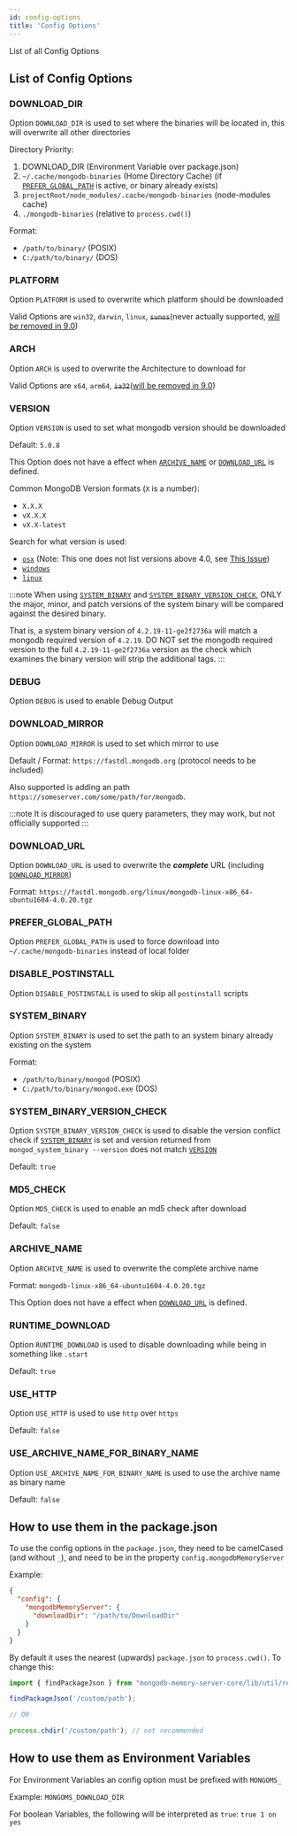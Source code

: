 ```yaml
---
id: config-options
title: 'Config Options'
---
```


List of all Config Options

## List of Config Options

### DOWNLOAD_DIR

Option `DOWNLOAD_DIR` is used to set where the binaries will be located in, this will overwrite all other directories

Directory Priority:

1. DOWNLOAD_DIR (Environment Variable over package.json)
2. `~/.cache/mongodb-binaries` (Home Directory Cache) (if [`PREFER_GLOBAL_PATH`](#prefer_global_path) is active, or binary already exists)
3. `projectRoot/node_modules/.cache/mongodb-binaries` (node-modules cache)
4. `./mongodb-binaries` (relative to `process.cwd()`)

Format:

- `/path/to/binary/` (POSIX)
- `C:/path/to/binary/` (DOS)

### PLATFORM

Option `PLATFORM` is used to overwrite which platform should be downloaded

Valid Options are `win32`, `darwin`, `linux`, ~~`sunos`~~(never actually supported, [will be removed in 9.0](../guides/error-warning-details.md#mms002))

### ARCH

Option `ARCH` is used to overwrite the Architecture to download for

Valid Options are `x64`, `arm64`, ~~`ia32`~~([will be removed in 9.0](../guides/error-warning-details.md#mms001))

### VERSION

Option `VERSION` is used to set what mongodb version should be downloaded

Default: `5.0.8`

This Option does not have a effect when [`ARCHIVE_NAME`](#archive_name) or [`DOWNLOAD_URL`](#download_url) is defined.

Common MongoDB Version formats (`X` is a number):

- `X.X.X`
- `vX.X.X`
- `vX.X-latest`

Search for what version is used:

- [`osx`](https://dl.mongodb.org/dl/osx/x86_64) (Note: This one does not list versions above 4.0, see [This Issue](https://jira.mongodb.org/browse/DOCS-14560))
- [`windows`](https://www.mongodb.org/dl/win32)
- [`linux`](https://dl.mongodb.org/dl/linux)

:::note
When using [`SYSTEM_BINARY`](#system_binary) and [`SYSTEM_BINARY_VERSION_CHECK`](#system_binary_version_check), ONLY the major, minor, and patch versions of the system binary will be compared against the desired binary.

That is, a system binary version of `4.2.19-11-ge2f2736a` will match a mongodb required version of `4.2.19`. DO NOT set the mongodb required version to the full `4.2.19-11-ge2f2736a` version as the check which examines the binary version will strip the additional tags.
:::

### DEBUG

Option `DEBUG` is used to enable Debug Output

### DOWNLOAD_MIRROR

Option `DOWNLOAD_MIRROR` is used to set which mirror to use

Default / Format: `https://fastdl.mongodb.org` (protocol needs to be included)

Also supported is adding an path `https://someserver.com/some/path/for/mongodb`.  

:::note
It is discouraged to use query parameters, they may work, but not officially supported
:::

### DOWNLOAD_URL

Option `DOWNLOAD_URL` is used to overwrite the ***complete*** URL (including [`DOWNLOAD_MIRROR`](#DOWNLOAD_MIRROR))

Format: `https://fastdl.mongodb.org/linux/mongodb-linux-x86_64-ubuntu1604-4.0.20.tgz`

### PREFER_GLOBAL_PATH

Option `PREFER_GLOBAL_PATH` is used to force download into `~/.cache/mongodb-binaries` instead of local folder

### DISABLE_POSTINSTALL

Option `DISABLE_POSTINSTALL` is used to skip all `postinstall` scripts

### SYSTEM_BINARY

Option `SYSTEM_BINARY` is used to set the path to an system binary already existing on the system

Format:

- `/path/to/binary/mongod` (POSIX)
- `C:/path/to/binary/mongod.exe` (DOS)

### SYSTEM_BINARY_VERSION_CHECK

Option `SYSTEM_BINARY_VERSION_CHECK` is used to disable the version conflict check if [`SYSTEM_BINARY`](#system_binary) is set and version returned from `mongod_system_binary --version` does not match [`VERSION`](#version)

Default: `true`

### MD5_CHECK

Option `MD5_CHECK` is used to enable an md5 check after download

Default: `false`

### ARCHIVE_NAME

Option `ARCHIVE_NAME` is used to overwrite the complete archive name

Format: `mongodb-linux-x86_64-ubuntu1604-4.0.20.tgz`

This Option does not have a effect when [`DOWNLOAD_URL`](#download_url) is defined.

### RUNTIME_DOWNLOAD

Option `RUNTIME_DOWNLOAD` is used to disable downloading while being in something like `.start`

Default: `true`

### USE_HTTP

Option `USE_HTTP` is used to use `http` over `https`

Default: `false`

### USE_ARCHIVE_NAME_FOR_BINARY_NAME

Option `USE_ARCHIVE_NAME_FOR_BINARY_NAME` is used to use the archive name as binary name

Default: `false`

## How to use them in the package.json

To use the config options in the `package.json`, they need to be camelCased (and without `_`), and need to be in the property `config.mongodbMemoryServer`

Example:

```json
{
  "config": {
    "mongodbMemoryServer": {
      "downloadDir": "/path/to/DownloadDir"
    }
  }
}
```

By default it uses the nearest (upwards) `package.json` to `process.cwd()`.
To change this:

```ts
import { findPackageJson } from "mongodb-memory-server-core/lib/util/resolveConfig";

findPackageJson('/custom/path');

// OR

process.chdir('/custom/path'); // not recommended
```

## How to use them as Environment Variables

For Environment Variables an config option must be prefixed with `MONGOMS_`

Example: `MONGOMS_DOWNLOAD_DIR`

For boolean Variables, the following will be interpreted as `true`: `true 1 on yes`
